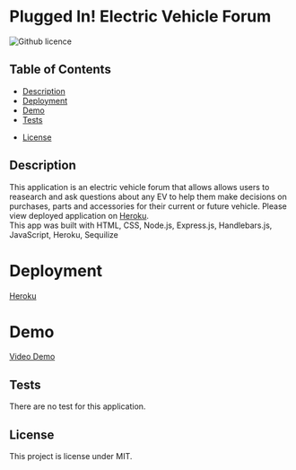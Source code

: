 # Plugged In! Electric Vehicle Forum
![Github licence](http://img.shields.io/badge/license-MIT-blue.svg)

## Table of Contents
<!--   * [Installation](#installation) -->
  * [Description](#description)
  * [Deployment](#deployment)
  * [Demo](#demo)
  * [Tests](#tests) 
  <!-- * [Questions](#questions) -->
  * [License](#license)

## Description
This application is an electric vehicle forum that allows allows users to reasearch and ask questions about any EV to help them make decisions on purchases, parts and accessories for their current or future vehicle. 
Please view deployed application on [Heroku](https://foobarnauts-project-2.herokuapp.com/).<br>
This app was built with HTML, CSS, Node.js, Express.js, Handlebars.js, JavaScript, Heroku, Sequilize

# Deployment
 [Heroku](https://foobarnauts-project-2.herokuapp.com/)
# Demo
  [Video Demo](./client/assets/images/walkthrough.mov)
## Tests
There are no test for this application.
## License
This project is license under MIT.
